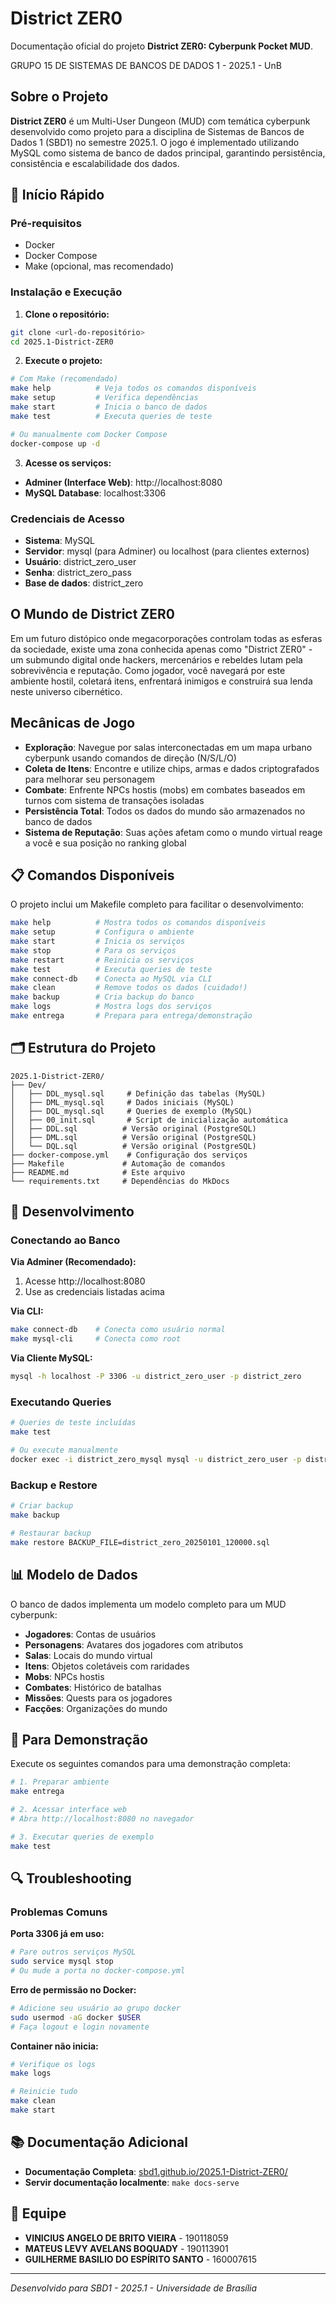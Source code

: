 # District ZER0

Documentação oficial do projeto **District ZER0: Cyberpunk Pocket MUD**.

GRUPO 15 DE SISTEMAS DE BANCOS DE DADOS 1 - 2025.1 - UnB

## Sobre o Projeto

**District ZER0** é um Multi-User Dungeon (MUD) com temática cyberpunk desenvolvido como projeto para a disciplina de Sistemas de Bancos de Dados 1 (SBD1) no semestre 2025.1. O jogo é implementado utilizando MySQL como sistema de banco de dados principal, garantindo persistência, consistência e escalabilidade dos dados.

## 🚀 Início Rápido

### Pré-requisitos
- Docker
- Docker Compose
- Make (opcional, mas recomendado)

### Instalação e Execução

1. **Clone o repositório:**
```bash
git clone <url-do-repositório>
cd 2025.1-District-ZER0
```

2. **Execute o projeto:**
```bash
# Com Make (recomendado)
make help          # Veja todos os comandos disponíveis
make setup         # Verifica dependências
make start         # Inicia o banco de dados
make test          # Executa queries de teste

# Ou manualmente com Docker Compose
docker-compose up -d
```

3. **Acesse os serviços:**
- **Adminer (Interface Web)**: http://localhost:8080
- **MySQL Database**: localhost:3306

### Credenciais de Acesso

- **Sistema**: MySQL
- **Servidor**: mysql (para Adminer) ou localhost (para clientes externos)
- **Usuário**: district_zero_user
- **Senha**: district_zero_pass
- **Base de dados**: district_zero

## O Mundo de District ZER0

Em um futuro distópico onde megacorporações controlam todas as esferas da sociedade, existe uma zona conhecida apenas como "District ZER0" - um submundo digital onde hackers, mercenários e rebeldes lutam pela sobrevivência e reputação. Como jogador, você navegará por este ambiente hostil, coletará itens, enfrentará inimigos e construirá sua lenda neste universo cibernético.

## Mecânicas de Jogo

- **Exploração**: Navegue por salas interconectadas em um mapa urbano cyberpunk usando comandos de direção (N/S/L/O)
- **Coleta de Itens**: Encontre e utilize chips, armas e dados criptografados para melhorar seu personagem
- **Combate**: Enfrente NPCs hostis (mobs) em combates baseados em turnos com sistema de transações isoladas
- **Persistência Total**: Todos os dados do mundo são armazenados no banco de dados
- **Sistema de Reputação**: Suas ações afetam como o mundo virtual reage a você e sua posição no ranking global

## 📋 Comandos Disponíveis

O projeto inclui um Makefile completo para facilitar o desenvolvimento:

```bash
make help          # Mostra todos os comandos disponíveis
make setup         # Configura o ambiente
make start         # Inicia os serviços
make stop          # Para os serviços
make restart       # Reinicia os serviços
make test          # Executa queries de teste
make connect-db    # Conecta ao MySQL via CLI
make clean         # Remove todos os dados (cuidado!)
make backup        # Cria backup do banco
make logs          # Mostra logs dos serviços
make entrega       # Prepara para entrega/demonstração
```

## 🗂️ Estrutura do Projeto

```
2025.1-District-ZER0/
├── Dev/
│   ├── DDL_mysql.sql     # Definição das tabelas (MySQL)
│   ├── DML_mysql.sql     # Dados iniciais (MySQL)
│   ├── DQL_mysql.sql     # Queries de exemplo (MySQL)
│   ├── 00_init.sql       # Script de inicialização automática
│   ├── DDL.sql          # Versão original (PostgreSQL)
│   ├── DML.sql          # Versão original (PostgreSQL)
│   └── DQL.sql          # Versão original (PostgreSQL)
├── docker-compose.yml    # Configuração dos serviços
├── Makefile             # Automação de comandos
├── README.md            # Este arquivo
└── requirements.txt     # Dependências do MkDocs
```

## 🔧 Desenvolvimento

### Conectando ao Banco

**Via Adminer (Recomendado):**
1. Acesse http://localhost:8080
2. Use as credenciais listadas acima

**Via CLI:**
```bash
make connect-db    # Conecta como usuário normal
make mysql-cli     # Conecta como root
```

**Via Cliente MySQL:**
```bash
mysql -h localhost -P 3306 -u district_zero_user -p district_zero
```

### Executando Queries

```bash
# Queries de teste incluídas
make test

# Ou execute manualmente
docker exec -i district_zero_mysql mysql -u district_zero_user -p district_zero_pass district_zero < Dev/DQL_mysql.sql
```

### Backup e Restore

```bash
# Criar backup
make backup

# Restaurar backup
make restore BACKUP_FILE=district_zero_20250101_120000.sql
```

## 📊 Modelo de Dados

O banco de dados implementa um modelo completo para um MUD cyberpunk:

- **Jogadores**: Contas de usuários
- **Personagens**: Avatares dos jogadores com atributos
- **Salas**: Locais do mundo virtual
- **Itens**: Objetos coletáveis com raridades
- **Mobs**: NPCs hostis
- **Combates**: Histórico de batalhas
- **Missões**: Quests para os jogadores
- **Facções**: Organizações do mundo

## 🚀 Para Demonstração

Execute os seguintes comandos para uma demonstração completa:

```bash
# 1. Preparar ambiente
make entrega

# 2. Acessar interface web
# Abra http://localhost:8080 no navegador

# 3. Executar queries de exemplo
make test
```

## 🔍 Troubleshooting

### Problemas Comuns

**Porta 3306 já em uso:**
```bash
# Pare outros serviços MySQL
sudo service mysql stop
# Ou mude a porta no docker-compose.yml
```

**Erro de permissão no Docker:**
```bash
# Adicione seu usuário ao grupo docker
sudo usermod -aG docker $USER
# Faça logout e login novamente
```

**Container não inicia:**
```bash
# Verifique os logs
make logs

# Reinicie tudo
make clean
make start
```

## 📚 Documentação Adicional

- **Documentação Completa**: [sbd1.github.io/2025.1-District-ZER0/](https://sbd1.github.io/2025.1-District-ZER0/)
- **Servir documentação localmente**: `make docs-serve`

## 🎯 Equipe

- **VINICIUS ANGELO DE BRITO VIEIRA** - 190118059
- **MATEUS LEVY AVELANS BOQUADY** - 190113901  
- **GUILHERME BASILIO DO ESPÍRITO SANTO** - 160007615

---

*Desenvolvido para SBD1 - 2025.1 - Universidade de Brasília*